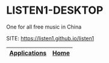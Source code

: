 # LISTEN1-DESKTOP
 
 One for all free music in China
 
 SITE: https://listen1.github.io/listen1

 | [Applications](https://portable-linux-apps.github.io/apps.html) | [Home](https://portable-linux-apps.github.io)
 | --- | --- |
